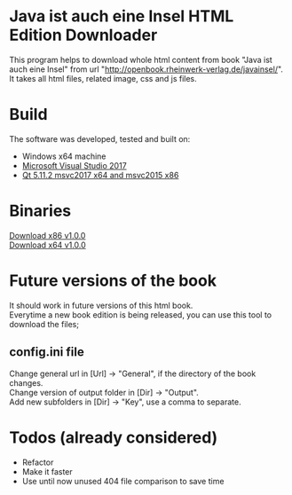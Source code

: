 # Java ist auch eine Insel HTML Edition Downloader
This program helps to download whole html content from book "Java ist auch eine Insel" from url "http://openbook.rheinwerk-verlag.de/javainsel/".  
It takes all html files, related image, css and js files.

# Build
The software was developed, tested and built on:
- Windows x64 machine
- [Microsoft Visual Studio 2017](https://visualstudio.microsoft.com)
- [Qt 5.11.2 msvc2017 x64 and msvc2015 x86](https://www.qt.io/download)

# Binaries
[Download x86 v1.0.0](https://1drv.ms/u/s!AujRv5FSASnagvQMwtwc5-azU5mOyw)  
[Download x64 v1.0.0](https://1drv.ms/u/s!AujRv5FSASnagvQLa0leAtm2Lbb-YA)

# Future versions of the book
It should work in future versions of this html book.  
Everytime a new book edition is being released, you can use this tool to download the files;

## config.ini file
Change general url in [Url] -> "General", if the directory of the book changes.  
Change version of output folder in [Dir] -> "Output".  
Add new subfolders in [Dir] -> "Key", use a comma to separate.

# Todos (already considered)
- Refactor
- Make it faster
- Use until now unused 404 file comparison to save time

